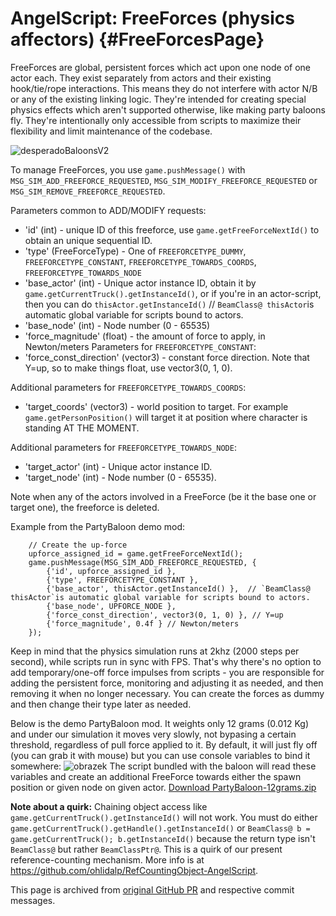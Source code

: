 AngelScript: FreeForces (physics affectors)                     {#FreeForcesPage}
===========================================

FreeForces are global, persistent forces which act upon one node of one actor each. They exist separately from actors and their existing hook/tie/rope interactions. This means they do not interfere with actor N/B or any of the existing linking logic. They're intended for creating special physics effects which aren't supported otherwise, like making party baloons fly. They're intentionally only accessible from scripts to maximize their flexibility and limit maintenance of the codebase.

![desperadoBaloonsV2](https://github.com/RigsOfRods/rigs-of-rods/assets/491088/61d1763d-5f3e-4263-97cd-972ca1701080)

To manage FreeForces, you use `game.pushMessage()` with `MSG_SIM_ADD_FREEFORCE_REQUESTED`, `MSG_SIM_MODIFY_FREEFORCE_REQUESTED` or `MSG_SIM_REMOVE_FREEFORCE_REQUESTED`. 

Parameters common to ADD/MODIFY requests:
* 'id' (int) - unique ID of this freeforce, use `game.getFreeForceNextId()` to obtain an unique sequential ID.
* 'type' (FreeForceType) - One of `FREEFORCETYPE_DUMMY`, `FREEFORCETYPE_CONSTANT`, `FREEFORCETYPE_TOWARDS_COORDS`, `FREEFORCETYPE_TOWARDS_NODE`
* 'base_actor' (int) - Unique actor instance ID, obtain it by `game.getCurrentTruck().getInstanceId()`, or if you're in an actor-script, then you can do `thisActor.getInstanceId()` // `BeamClass@ thisActor`is automatic global variable for scripts bound to actors.
* 'base_node' (int) - Node number (0 - 65535)
* 'force_magnitude' (float) - the amount of force to apply, in Newton/meters Parameters for `FREEFORCETYPE_CONSTANT`:
* 'force_const_direction' (vector3) - constant force direction. Note that  Y=up, so to make things float, use vector3(0, 1, 0). 

Additional parameters for `FREEFORCETYPE_TOWARDS_COORDS`:
* 'target_coords' (vector3) - world position to target. For example `game.getPersonPosition()` will target it at position where character is standing AT THE MOMENT. 

Additional parameters for `FREEFORCETYPE_TOWARDS_NODE`:
* 'target_actor' (int) - Unique actor instance ID.
* 'target_node' (int) - Node number (0 - 65535).

Note when any of the actors involved in a FreeForce (be it the base one or target one), the freeforce is deleted.

Example from the PartyBaloon demo mod:
```
    // Create the up-force
    upforce_assigned_id = game.getFreeForceNextId();
    game.pushMessage(MSG_SIM_ADD_FREEFORCE_REQUESTED, {
        {'id', upforce_assigned_id },
        {'type', FREEFORCETYPE_CONSTANT },
        {'base_actor', thisActor.getInstanceId() },  // `BeamClass@ thisActor`is automatic global variable for scripts bound to actors.
        {'base_node', UPFORCE_NODE },
        {'force_const_direction', vector3(0, 1, 0) }, // Y=up
        {'force_magnitude', 0.4f } // Newton/meters
    });
```

Keep in mind that the physics simulation runs at 2khz (2000 steps per second), while scripts run in sync with FPS. That's why there's no option to add temporary/one-off force impulses from scripts - you are responsible for adding the persistent force, monitoring and adjusting it as needed, and then removing it when no longer necessary. You can create the forces as dummy and then change their type later as needed.

Below is the demo PartyBaloon mod. It weights only 12 grams (0.012 Kg) and under our simulation it moves very slowly, not bypasing a certain threshold, regardless of pull force applied to it. By default, it will just fly off (you can grab it with mouse) but you can use console variables to bind it somewhere:
![obrazek](https://github.com/RigsOfRods/rigs-of-rods/assets/491088/1cc90f9b-a26d-497e-aee6-237a3e75b315)
The script bundled with the baloon will read these variables and create an additional FreeForce towards either the spawn position or given node on given actor.
[Download PartyBaloon-12grams.zip](https://github.com/user-attachments/files/15875016/PartyBaloon-12grams.zip)

**Note about a quirk:** Chaining object access like `game.getCurrentTruck().getInstanceId()` will not work. 
You must do either `game.getCurrentTruck().getHandle().getInstanceId()` or `BeamClass@ b = game.getCurrentTruck(); b.getInstanceId()` 
because the return type isn't `BeamClass@` but rather `BeamClassPtr@`.
This is a quirk of our present reference-counting mechanism. More info is at https://github.com/ohlidalp/RefCountingObject-AngelScript. 

This page is archived from [original GitHub PR](https://github.com/RigsOfRods/rigs-of-rods/pull/3159) and respective commit messages.
